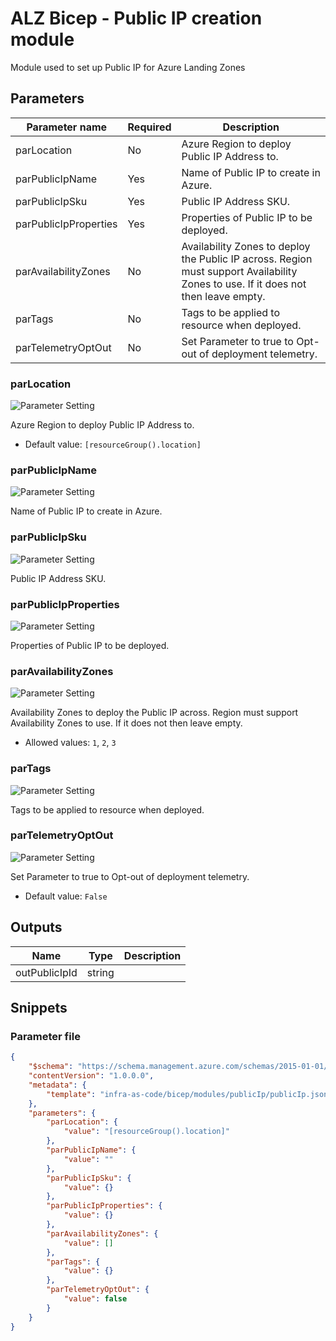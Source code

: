 # ALZ Bicep - Public IP creation module

Module used to set up Public IP for Azure Landing Zones

## Parameters

Parameter name | Required | Description
-------------- | -------- | -----------
parLocation    | No       | Azure Region to deploy Public IP Address to.
parPublicIpName | Yes      | Name of Public IP to create in Azure.
parPublicIpSku | Yes      | Public IP Address SKU.
parPublicIpProperties | Yes      | Properties of Public IP to be deployed.
parAvailabilityZones | No       | Availability Zones to deploy the Public IP across. Region must support Availability Zones to use. If it does not then leave empty.
parTags        | No       | Tags to be applied to resource when deployed.
parTelemetryOptOut | No       | Set Parameter to true to Opt-out of deployment telemetry.

### parLocation

![Parameter Setting](https://img.shields.io/badge/parameter-optional-green?style=flat-square)

Azure Region to deploy Public IP Address to.

- Default value: `[resourceGroup().location]`

### parPublicIpName

![Parameter Setting](https://img.shields.io/badge/parameter-required-orange?style=flat-square)

Name of Public IP to create in Azure.

### parPublicIpSku

![Parameter Setting](https://img.shields.io/badge/parameter-required-orange?style=flat-square)

Public IP Address SKU.

### parPublicIpProperties

![Parameter Setting](https://img.shields.io/badge/parameter-required-orange?style=flat-square)

Properties of Public IP to be deployed.

### parAvailabilityZones

![Parameter Setting](https://img.shields.io/badge/parameter-optional-green?style=flat-square)

Availability Zones to deploy the Public IP across. Region must support Availability Zones to use. If it does not then leave empty.

- Allowed values: `1`, `2`, `3`

### parTags

![Parameter Setting](https://img.shields.io/badge/parameter-optional-green?style=flat-square)

Tags to be applied to resource when deployed.

### parTelemetryOptOut

![Parameter Setting](https://img.shields.io/badge/parameter-optional-green?style=flat-square)

Set Parameter to true to Opt-out of deployment telemetry.

- Default value: `False`

## Outputs

Name | Type | Description
---- | ---- | -----------
outPublicIpId | string |

## Snippets

### Parameter file

```json
{
    "$schema": "https://schema.management.azure.com/schemas/2015-01-01/deploymentParameters.json#",
    "contentVersion": "1.0.0.0",
    "metadata": {
        "template": "infra-as-code/bicep/modules/publicIp/publicIp.json"
    },
    "parameters": {
        "parLocation": {
            "value": "[resourceGroup().location]"
        },
        "parPublicIpName": {
            "value": ""
        },
        "parPublicIpSku": {
            "value": {}
        },
        "parPublicIpProperties": {
            "value": {}
        },
        "parAvailabilityZones": {
            "value": []
        },
        "parTags": {
            "value": {}
        },
        "parTelemetryOptOut": {
            "value": false
        }
    }
}
```
